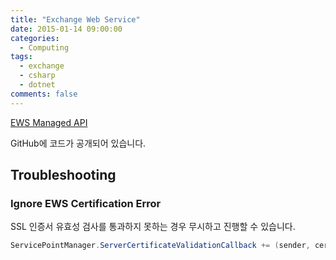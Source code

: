 ```yaml
---
title: "Exchange Web Service"
date: 2015-01-14 09:00:00
categories: 
  - Computing
tags:
  - exchange
  - csharp
  - dotnet
comments: false
---
```


[EWS Managed API](https://github.com/OfficeDev/ews-managed-api/)

GitHub에 코드가 공개되어 있습니다.

## Troubleshooting

### Ignore EWS Certification Error

SSL 인증서 유효성 검사를 통과하지 못하는 경우 무시하고 진행할 수 있습니다.

```csharp
ServicePointManager.ServerCertificateValidationCallback += (sender, cert, chain, sslPolicyErrors) => true;
```
